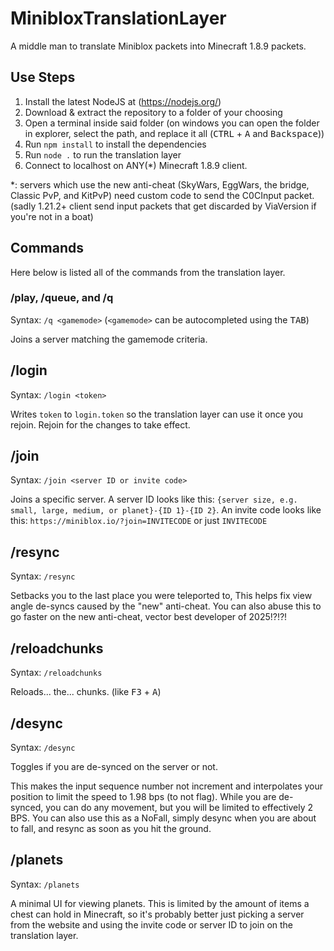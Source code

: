 # MinibloxTranslationLayer

A middle man to translate Miniblox packets into Minecraft 1.8.9 packets.

## Use Steps

1. Install the latest NodeJS at (<https://nodejs.org/>)
2. Download & extract the repository to a folder of your choosing
3. Open a terminal inside said folder
   (on windows you can open the folder in explorer, select the path,
   and replace it all (<kbd>CTRL</kbd> + <kbd>A</kbd> and <kbd>Backspace</kbd>))
4. Run `npm install` to install the dependencies
5. Run `node .` to run the translation layer
6. Connect to localhost on ANY(*) Minecraft 1.8.9 client.

*: servers which use the new anti-cheat
   (SkyWars, EggWars, the bridge, Classic PvP, and KitPvP)
   need custom code to send the C0CInput packet.
   (sadly 1.21.2+ client send input packets
   that get discarded by ViaVersion if you're not in a boat)

## Commands

Here below is listed all of the commands from the translation layer.

### /play, /queue, and /q

Syntax: `/q <gamemode>` (`<gamemode>` can be autocompleted using the <kbd>TAB</kbd>)

Joins a server matching the gamemode criteria.

## /login

Syntax: `/login <token>`

Writes `token` to `login.token` so the translation layer can use it once you rejoin.
Rejoin for the changes to take effect.

## /join

Syntax: `/join <server ID or invite code>`

Joins a specific server.
A server ID looks like this:
`{server size, e.g. small, large, medium, or planet}-{ID 1}-{ID 2}`.
An invite code looks like this: `https://miniblox.io/?join=INVITECODE` or just `INVITECODE`

## /resync

Syntax: `/resync`

Setbacks you to the last place you were teleported to,
This helps fix view angle de-syncs caused by the "new" anti-cheat.
You can also abuse this to go faster on the new anti-cheat,
vector best developer of 2025!?!?!

## /reloadchunks

Syntax: `/reloadchunks`

Reloads... the... chunks. (like <kbd>F3</kbd> + <kbd>A</kbd>)

## /desync

Syntax: `/desync`

Toggles if you are de-synced on the server or not.

This makes the input sequence number not increment
and interpolates your position to limit the speed to 1.98 bps (to not flag).
While you are de-synced, you can do any movement, but you will be limited to effectively 2 BPS.
You can also use this as a NoFall,
simply desync when you are about to fall,
and resync as soon as you hit the ground.

## /planets

Syntax: `/planets`

A minimal UI for viewing planets.
This is limited by the amount of items a chest can hold in Minecraft,
so it's probably better just picking a server from the website
and using the invite code or server ID to join on the translation layer.
